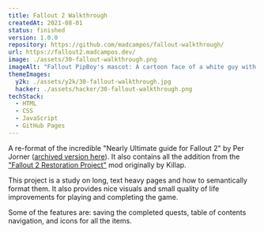 ```yaml
---
title: Fallout 2 Walkthrough
createdAt: 2021-08-01
status: finished
version: 1.0.0
repository: https://github.com/madcampos/fallout-walkthrough/
url: https://fallout2.madcampos.dev/
image: ./assets/30-fallout-walkthrough.png
imageAlt: "Fallout PipBoy's mascot: A cartoon face of a white guy with blond hair smiling. On the background a gradient from a vibrant blue to light blue."
themeImages:
  y2k: ./assets/y2k/30-fallout-walkthrough.jpg
  hacker: ./assets/hacker/30-fallout-walkthrough.png
techStack:
  - HTML
  - CSS
  - JavaScript
  - GitHub Pages
---
```


A re-format of the incredible "Nearly Ultimate guide for Fallout 2" by Per Jorner ([archived version here](https://web.archive.org/web/20171116020222/https://user.tninet.se/~jyg699a/fallout2.html)). It also contains all the addition from the ["Fallout 2 Restoration Project"](https://github.com/BGforgeNet/Fallout2_Restoration_Project) mod originally by Killap.

This project is a study on long, text heavy pages and how to semantically format them. It also provides nice visuals and small quality of life improvements for playing and completing the game.

Some of the features are: saving the completed quests, table of contents navigation, and icons for all the items.
